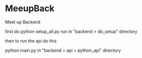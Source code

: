 # MeeupBack
Meet up Backend


first do python setup_all.py run in "backend > db_setup" directory

then to run the api do this 

python main.py in "backend > api > python_api" directory
